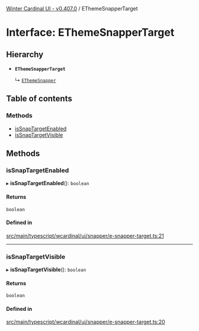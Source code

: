 [Winter Cardinal UI - v0.407.0](../index.md) / EThemeSnapperTarget

# Interface: EThemeSnapperTarget

## Hierarchy

- **`EThemeSnapperTarget`**

  ↳ [`EThemeSnapper`](EThemeSnapper.md)

## Table of contents

### Methods

- [isSnapTargetEnabled](EThemeSnapperTarget.md#issnaptargetenabled)
- [isSnapTargetVisible](EThemeSnapperTarget.md#issnaptargetvisible)

## Methods

### isSnapTargetEnabled

▸ **isSnapTargetEnabled**(): `boolean`

#### Returns

`boolean`

#### Defined in

[src/main/typescript/wcardinal/ui/snapper/e-snapper-target.ts:21](https://github.com/winter-cardinal/winter-cardinal-ui/blob/v0.407.0/src/main/typescript/wcardinal/ui/snapper/e-snapper-target.ts#L21)

___

### isSnapTargetVisible

▸ **isSnapTargetVisible**(): `boolean`

#### Returns

`boolean`

#### Defined in

[src/main/typescript/wcardinal/ui/snapper/e-snapper-target.ts:20](https://github.com/winter-cardinal/winter-cardinal-ui/blob/v0.407.0/src/main/typescript/wcardinal/ui/snapper/e-snapper-target.ts#L20)
